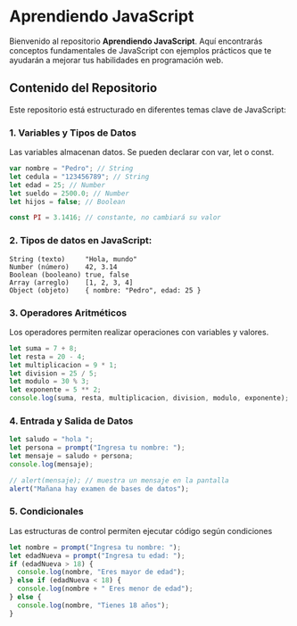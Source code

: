 # Aprendiendo JavaScript

Bienvenido al repositorio **Aprendiendo JavaScript**. Aquí encontrarás conceptos fundamentales de JavaScript con ejemplos prácticos que te ayudarán a mejorar tus habilidades en programación web.

## Contenido del Repositorio

Este repositorio está estructurado en diferentes temas clave de JavaScript:

### 1. Variables y Tipos de Datos

Las variables almacenan datos. Se pueden declarar con var, let o const.

```js
var nombre = "Pedro"; // String
let cedula = "123456789"; // String
let edad = 25; // Number
let sueldo = 2500.0; // Number
let hijos = false; // Boolean

const PI = 3.1416; // constante, no cambiará su valor
```

### 2. Tipos de datos en JavaScript:

```
String (texto)     "Hola, mundo"
Number (número)    42, 3.14
Boolean (booleano) true, false
Array (arreglo)    [1, 2, 3, 4]
Object (objeto)    { nombre: "Pedro", edad: 25 }
```

### 3. Operadores Aritméticos

Los operadores permiten realizar operaciones con variables y valores.

```js
let suma = 7 + 8;
let resta = 20 - 4;
let multiplicacion = 9 * 1;
let division = 25 / 5;
let modulo = 30 % 3;
let exponente = 5 ** 2;
console.log(suma, resta, multiplicacion, division, modulo, exponente);
```

### 4. Entrada y Salida de Datos

```js
let saludo = "hola ";
let persona = prompt("Ingresa tu nombre: ");
let mensaje = saludo + persona;
console.log(mensaje);

// alert(mensaje); // muestra un mensaje en la pantalla
alert("Mañana hay examen de bases de datos");
```

### 5. Condicionales

Las estructuras de control permiten ejecutar código según condiciones

```js
let nombre = prompt("Ingresa tu nombre: ");
let edadNueva = prompt("Ingresa tu edad: ");
if (edadNueva > 18) {
  console.log(nombre, "Eres mayor de edad");
} else if (edadNueva < 18) {
  console.log(nombre + " Eres menor de edad");
} else {
  console.log(nombre, "Tienes 18 años");
}
```
